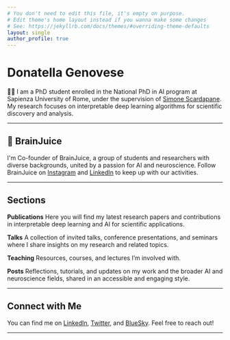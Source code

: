 ```yaml
---
# You don't need to edit this file, it's empty on purpose.
# Edit theme's home layout instead if you wanna make some changes
# See: https://jekyllrb.com/docs/themes/#overriding-theme-defaults
layout: single
author_profile: true
---
```


# Donatella Genovese

👩‍🎓 I am a PhD student enrolled in the National PhD in AI program at Sapienza University of Rome, under the supervision of [Simone Scardapane](https://www.sscardapane.it/). My research focuses on interpretable deep learning algorithms for scientific discovery and analysis.

---

## 🧠 BrainJuice 

I'm Co-founder of BrainJuice, a group of students and researchers with diverse backgrounds, united by a passion for AI and neuroscience. Follow BrainJuice on [Instagram](https://instagram.com/brainjuiceclub) and [LinkedIn](https://linkedin.com/company/brainjuiceclub) to keep up with our activities.

---

## Sections

**Publications**
Here you will find my latest research papers and contributions in interpretable deep learning and AI for scientific applications.

**Talks**
A collection of invited talks, conference presentations, and seminars where I share insights on my research and related topics.

**Teaching**
Resources, courses, and lectures I’m involved with.

**Posts**
Reflections, tutorials, and updates on my work and the broader AI and neuroscience fields, shared in an accessible and engaging style.

---

## Connect with Me

You can find me on [LinkedIn](https://www.linkedin.com/in/donatella-genovese), [Twitter](https://x.com/d_genovese), and [BlueSky](https://bsky.app/profile/donatellag.bsky.social). Feel free to reach out!

---
